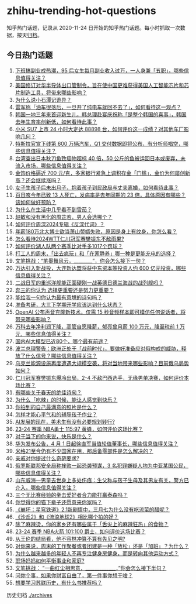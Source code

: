 # zhihu-trending-hot-questions

知乎热门话题，记录从 2020-11-24
日开始的知乎热门话题。每小时抓取一次数据，按天[归档](./archives)。

## 今日热门话题

<!-- BEGIN -->
<!-- 最后更新时间 Sun Mar 31 2024 01:00:31 GMT+0800 (China Standard Time) -->

1. [下班搞副业成热潮，95 后女生每月副业收入过万，一人身兼「五职」，哪些信息值得关注？](https://www.zhihu.com/question/650691406)
1. [美国修订对华半导体出口管制令，旨在使中国更难获得美国人工智能芯片和芯片制造工具，将带来哪些影响？](https://www.zhihu.com/question/650881909)
1. [为什么说小石潭记诡异？](https://www.zhihu.com/question/324274795)
1. [雷军称「油车很落后，一旦开了纯电车就回不去了」，如何看待这一观点？](https://www.zhihu.com/question/650684769)
1. [韩国一地三年来首迎新生儿，韩总理赴宴庆祝称「是整个韩国的喜事」，韩国去年生育率创新低，如何看待此事？](https://www.zhihu.com/question/650858945)
1. [小米 SU7 上市 24 小时大定达 88898 台，如何评价这一成绩？对其他车厂影响几何？](https://www.zhihu.com/question/650788805)
1. [特斯拉官宣下线第 600 万辆汽车，Q1 交付数据即将公布，有分析师唱空，哪些信息值得关注？](https://www.zhihu.com/question/650827680)
1. [台湾查出日本秋刀鱼致癌物超标 40 倍，50 公斤的鱼被运回日本或废弃，未流入市场，哪些信息值得关注？](https://www.zhihu.com/question/650536213)
1. [金饰价格逼近 700 元/克，多家银行紧急上调积存金「门槛」，金价为何屡创新高？还会继续涨吗？](https://www.zhihu.com/question/650875409)
1. [女子生孩子后未出月子，抱着孩子到民政局与丈夫离婚，如何看待此事？](https://www.zhihu.com/question/650831025)
1. [百日咳今年已致 13 人死亡，发病率是去年同期的 23 倍，具体原因有哪些？该如何做好预防？](https://www.zhihu.com/question/650849607)
1. [为什么在生活中几乎看不到雪茄？](https://www.zhihu.com/question/616963376)
1. [赵敏和没有黑化的周芷若，男人会选哪个？](https://www.zhihu.com/question/395642413)
1. [如何评价周深2024专辑《反深代词》？](https://www.zhihu.com/question/650796271)
1. [年薪180万北大博士欲当萧山赘婿失败，原因是身上有纹身，你怎么看？](https://www.zhihu.com/question/650557001)
1. [怎么看待2024WTT仁川冠军赛樊振东不敌雨果?](https://www.zhihu.com/question/650909352)
1. [如何评价湖人队两个赛季比对手多1017个罚球？](https://www.zhihu.com/question/650458204)
1. [打工人的周末，「出去疯玩」和「在家静养」哪一种是更能充电的选择？](https://www.zhihu.com/question/650760371)
1. [文笔挑战：“笔墨舞风云，________”，你会怎么接下一句？](https://www.zhihu.com/question/650659826)
1. [万达引入新战投，大连新达盟将获中东资本等投资人约 600 亿元投资，哪些信息值得关注？](https://www.zhihu.com/question/650841350)
1. [二战日军的重巡洋舰能正面硬刚一战英德日德兰海战的战列舰吗？](https://www.zhihu.com/question/650309824)
1. [奔三的你认为 选择更重要还是努力更重要？](https://www.zhihu.com/question/650739216)
1. [能给我一句你认为最有意境的诗句吗？](https://www.zhihu.com/question/379132129)
1. [准备考研，大三下学期开学应该达到什么状态？](https://www.zhihu.com/question/444992678)
1. [OpenAI 公布声音克隆新技术，仅需 15 秒音频样本即可模仿任何说话者，将带来哪些影响？](https://www.zhihu.com/question/650823754)
1. [万科去年净利润下降，高管自愿降薪，郁亮曾月薪 100 万元，降至税前 1 万元，哪些信息值得关注？](https://www.zhihu.com/question/650696927)
1. [国内AI大模型已近80个，哪个最有前途？](https://www.zhihu.com/question/608763410)
1. [波兰总理警告：欧洲正处于「战前时代」，要做好准备应对俄构成的威胁，释放了什么信号？哪些信息值得关注？](https://www.zhihu.com/question/650843927)
1. [乌克兰能源设施再度遭遇大规模空袭，将对当地带来哪些影响？目前俄乌局势如何？](https://www.zhihu.com/question/650873730)
1. [仁川冠军赛樊振东爆冷出局，2-4 不敌巴西选手，无缘男单决赛，如何评价本场比赛？](https://www.zhihu.com/question/650903773)
1. [有哪些关于春天的绝佳诗句？](https://www.zhihu.com/question/267317412)
1. [为什么「吃辣」的时候，能让人感觉到快乐？](https://www.zhihu.com/question/649692940)
1. [你拍到的自己最满意的照片是什么？](https://www.zhihu.com/question/309460482)
1. [怎样才能心平气和的辅导孩子作业？](https://www.zhihu.com/question/650627398)
1. [AI发展的现在，美术生有没有必要规划转行?](https://www.zhihu.com/question/650448850)
1. [23-24 赛季 NBA勇士 115:97 黄蜂，如何评价这场比赛？](https://www.zhihu.com/question/650813463)
1. [对于当下的你来说，快乐是什么？](https://www.zhihu.com/question/649449401)
1. [华为发布公告，4 月 1 日起徐直军当值轮值董事长，哪些信息值得关注？](https://www.zhihu.com/question/650745542)
1. [米格21至今仍有不少国家在用，那后备零部件是怎么解决的？](https://www.zhihu.com/question/650287870)
1. [亲戚对你提过什么奇葩要求?](https://www.zhihu.com/question/610458084)
1. [俄罗斯联邦安全局称挫败一起恐袭预谋，3 名犯罪嫌疑人均为中亚某国公民，哪些信息值得关注？](https://www.zhihu.com/question/650818651)
1. [山东威海一男童去世身上多处伤痕：生父称与孩子生母及其男友有关，警方已介入，哪些信息值得关注？](https://www.zhihu.com/question/650755725)
1. [三个无比赛经验的拳击爱好者合力能打赢泰森吗？](https://www.zhihu.com/question/649886846)
1. [你觉得你的猫下辈子还愿意来你家吗？](https://www.zhihu.com/question/644309831)
1. [《崩坏：星穹铁道》2.1新剧情中，三月七为什么没有吃流萤的醋呢？](https://www.zhihu.com/question/650493745)
1. [《沙丘2》和《流浪地球2》相比哪个拍的好？](https://www.zhihu.com/question/647870536)
1. [除了麻辣烫，你的家乡还有哪些属于「舌尖上的麻辣狂热」的食物？](https://www.zhihu.com/question/648723780)
1. [23-24 赛季 NBA火箭 101:100 爵士，如何评价这场比赛？](https://www.zhihu.com/question/650832810)
1. [从王伦的结局看，他不容林冲算不算有先见之明?](https://www.zhihu.com/question/650707992)
1. [对你来说，周末的工作聚餐或者团建是一种「放松」还是「加班」？为什么？](https://www.zhihu.com/question/650760403)
1. [为什么越来越多的年轻人不再专注健身房健身，而是转向其他运动方式？](https://www.zhihu.com/question/650724336)
1. [职场妈妈如何平衡事业和家庭?](https://www.zhihu.com/question/543321038)
1. [文笔挑战： ”一曲红尘相思意，_____________，”你会怎么接下半句？](https://www.zhihu.com/question/650663389)
1. [问你个事，如果你财富自由了，第一件事你想干啥？](https://www.zhihu.com/question/648653174)
1. [想要学习苏联历史，有什么书推荐吗？](https://www.zhihu.com/question/577939099)

<!-- END -->

历史归档 [./archives](./archives)
